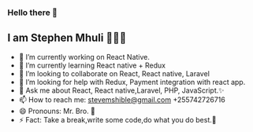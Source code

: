 ### Hello there 👋
## I am Stephen Mhuli 👨🏽‍💻

- 🔭 I’m currently working on React Native.
- 🌱 I’m currently learning React native + Redux
- 👯 I’m looking to collaborate on React, React native, Laravel
- 🤔 I’m looking for help with Redux, Payment integration with react app.
- 💬 Ask me about React, React native,Laravel, PHP, JavaScript.✨
- 📫 How to reach me: stevemshible@gmail.com +255742726716
- 😄 Pronouns: Mr. Bro. 💪
- ⚡ Fact: Take a break,write some code,do what you do best.💪
